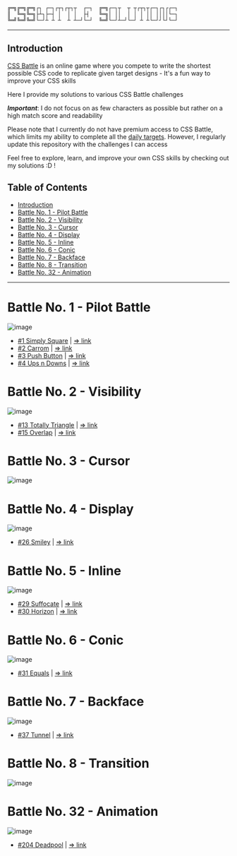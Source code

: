 ```
╔═╗╔═╗╔═╗┌┐ ┌─┐┌┬┐┌┬┐┬  ┌─┐  ╔═╗┌─┐┬  ┬ ┬┌┬┐┬┌─┐┌┐┌┌─┐
║  ╚═╗╚═╗├┴┐├─┤ │  │ │  ├┤   ╚═╗│ ││  │ │ │ ││ ││││└─┐
╚═╝╚═╝╚═╝└─┘┴ ┴ ┴  ┴ ┴─┘└─┘  ╚═╝└─┘┴─┘└─┘ ┴ ┴└─┘┘└┘└─┘
```
---

## Introduction
[CSS Battle](https://cssbattle.dev/) is an online game where you compete to write the shortest possible CSS code to replicate given target designs - It's a fun way to improve your CSS skills

Here I provide my solutions to various CSS Battle challenges

**_*Important*_**: I do not focus on as few characters as possible but rather on a high match score and readability

Please note that I currently do not have premium access to CSS Battle, which limits my ability to complete all the [daily targets](./Daily%20Targets/). However, I regularly update this repository with the challenges I can access

Feel free to explore, learn, and improve your own CSS skills by checking out my solutions :D !

## Table of Contents

- [Introduction](#introduction)
- [Battle No. 1 - Pilot Battle](#battle-no-1---pilot-battle)
- [Battle No. 2 - Visibility](#battle-no-2---visibility)
- [Battle No. 3 - Cursor](#battle-no-3---cursor)
- [Battle No. 4 - Display](#battle-no-4---display)
- [Battle No. 5 - Inline](#battle-no-5---inline)
- [Battle No. 6 - Conic](#battle-no-6---conic)
- [Battle No. 7 - Backface](#battle-no-7---backface)
- [Battle No. 8 - Transition](#battle-no-8---transition)
- [Battle No. 32 - Animation](#battle-no-32---animation)

---

# Battle No. 1 - Pilot Battle

![image](https://github.com/user-attachments/assets/15b8c9f0-bef3-435b-bb26-b6e92c1507fa)
- [#1 Simply Square](./Monthly%20Targets/Battle-01-PilotBattle/01-SimplySquare.html) | [=> link](https://cssbattle.dev/play/1)
- [#2 Carrom](./Monthly%20Targets/Battle-01-PilotBattle/02-Carrom.html) | [=> link](https://cssbattle.dev/play/2)
- [#3 Push Button](./Monthly%20Targets/Battle-01-PilotBattle/03-PushButton.html) | [=> link](https://cssbattle.dev/play/3)
- [#4 Ups n Downs](./Monthly%20Targets/Battle-01-PilotBattle/04-UpsAndDowns.html) | [=> link](https://cssbattle.dev/play/4)

# Battle No. 2 - Visibility
![image](https://github.com/user-attachments/assets/5c7a0574-25b7-477c-b393-1e61327b8850)
- [#13 Totally Triangle](./Monthly%20Targets/Battle-02-Visibility/13-TotallyTriangle.html) | [=> link](https://cssbattle.dev/play/13)
- [#15 Overlap](./Monthly%20Targets/Battle-02-Visibility/15-Overlap.html) | [=> link](https://cssbattle.dev/play/15)

# Battle No. 3 - Cursor
![image](https://github.com/user-attachments/assets/a194fb72-ea95-447a-92f2-3dfd8b4d5bf4)

# Battle No. 4 - Display
![image](https://github.com/user-attachments/assets/b1b809dc-e39e-455a-996d-b09e2a05ebda)
- [#26 Smiley](./Monthly%20Targets/Battle-04-Display/26-Smiley.html) | [=> link](https://cssbattle.dev/play/26)

# Battle No. 5 - Inline
![image](https://github.com/user-attachments/assets/a4ca6e22-44ca-4b34-83a3-bb2c78f5f9c5)
- [#29 Suffocate](./Monthly%20Targets/Battle-05-Inline/29-Inline.html) | [=> link](https://cssbattle.dev/play/29)
- [#30 Horizon](./Monthly%20Targets/Battle-05-Inline/30-Horizon.html) | [=> link](https://cssbattle.dev/play/30)

# Battle No. 6 - Conic
![image](https://github.com/user-attachments/assets/c227392d-478b-44ba-af76-f25aac5d6488)
- [#31 Equals](./Monthly%20Targets/Battle-06-Conic/31-Equals.html) | [=> link](https://cssbattle.dev/play/31)

# Battle No. 7 - Backface
![image](https://github.com/user-attachments/assets/de631033-efd7-4975-9192-9e53a265da8e)
- [#37 Tunnel](./Monthly%20Targets/Battle-07-Backface/37-Tunnel.html) | [=> link](https://cssbattle.dev/play/37)

# Battle No. 8 - Transition
![image](https://github.com/user-attachments/assets/bfa067e6-18d5-4423-96ca-34e25bd1315f)

# Battle No. 32 - Animation
![image](https://github.com/user-attachments/assets/07099eb5-a495-4b78-82c2-cd3daf2d8d75)
- [#204 Deadpool](./Monthly%20Targets/Battle-32-Animation/204-Deadpool.html) | [=> link](https://cssbattle.dev/play/204)
